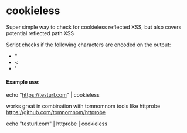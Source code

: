 # cookieless

Super simple way to check for cookieless reflected XSS, but also covers potential reflected path XSS

Script checks if the following characters are encoded on the output:

 - "
 - <
 - '

#### Example use:
echo "https://testurl.com" | cookieless

works great in combination with tomnomnom tools like httprobe
https://github.com/tomnomnom/httprobe

echo "testurl.com" | httprobe | cookieless
